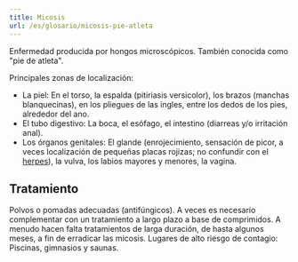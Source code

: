 ```yaml
---
title: Micosis
url: /es/glosario/micosis-pie-atleta
---
```


Enfermedad producida por hongos microscópicos. También conocida como "pie de atleta".

Principales zonas de localización:

* La piel: En el torso, la espalda (pitiriasis versicolor), los brazos (manchas blanquecinas), en los pliegues de las ingles, entre los dedos de los pies, alrededor del ano.
* El tubo digestivo: La boca, el esófago, el intestino (diarreas y/o irritación anal).
* Los órganos genitales: El glande (enrojecimiento, sensación de picor, a veces localización de pequeñas placas rojizas; no confundir con el [herpes](../../infecciones-transmision-sexual-its/herpes-genital/)), la vulva, los labios mayores y menores, la vagina.

## Tratamiento

Polvos o pomadas adecuadas (antifúngicos). A veces es necesario complementar con un tratamiento a largo plazo a base de comprimidos. A menudo hacen falta tratamientos de larga duración, de hasta algunos meses, a fin de erradicar las micosis. Lugares de alto riesgo de contagio: Piscinas, gimnasios y saunas.